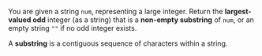 You are given a string `num`, representing a large integer. Return the **largest-valued odd** integer (as a string) that is a **non-empty substring** of `num`, or an empty string `""` if no odd integer exists.

A **substring** is a contiguous sequence of characters within a string.